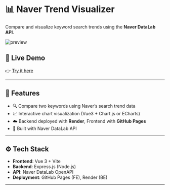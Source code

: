 # 📊 Naver Trend Visualizer

Compare and visualize keyword search trends using the **Naver DataLab API**.

![preview](https://github.com/emigrated22/Naver_Data_Visualization/Project_architecture.jpg) <!-- ← 프로젝트 이미지 (원하면 GIF도 가능) -->

## 🔗 Live Demo

👉 [Try it here](https://emigrated22.github.io/Data_Visualization/)

---

## 🚀 Features

- 🔍 Compare two keywords using Naver’s search trend data
- 📈 Interactive chart visualization (Vue3 + Chart.js or ECharts)
- ☁️ Backend deployed with **Render**, Frontend with **GitHub Pages**
- 🧠 Built with Naver DataLab API

---

## ⚙️ Tech Stack

- **Frontend**: Vue 3 + Vite
- **Backend**: Express.js (Node.js)
- **API**: Naver DataLab OpenAPI
- **Deployment**: GitHub Pages (FE), Render (BE)

---

